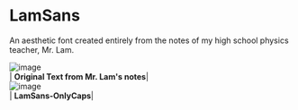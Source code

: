 # LamSans
An aesthetic font created entirely from the notes of my high school physics teacher, Mr. Lam.


![image](https://user-images.githubusercontent.com/68029599/169218423-826144b5-bac8-498a-b9cf-e3aa34f98dc2.png)
</br>
| <b>Original Text from Mr. Lam's notes</b>|
</br>
![image](https://user-images.githubusercontent.com/68029599/169219061-a6082d49-fd79-4705-a8bb-041e9e4e9128.png)
</br>
| <b>LamSans-OnlyCaps</b>|
